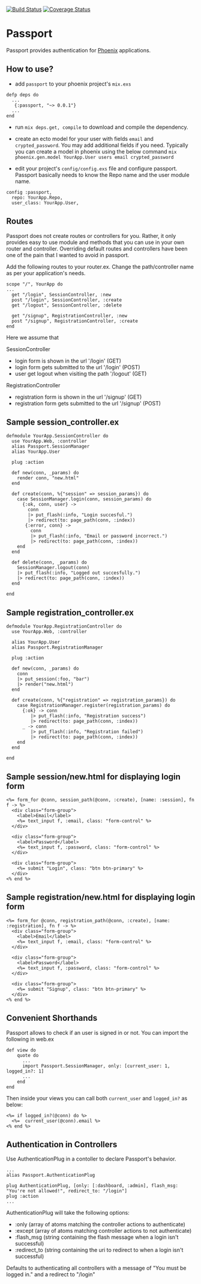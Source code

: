 [![Build Status](https://travis-ci.org/dhosterman/passport.svg?branch=master)](https://travis-ci.org/dhosterman/passport)
[![Coverage Status](https://coveralls.io/repos/dhosterman/passport/badge.svg?branch=master)](https://coveralls.io/r/dhosterman/passport?branch=master)

Passport
========

Passport provides authentication for [Phoenix](http://github.com/phoenixframework/phoenix) applications.

How to use?
----------

* add `passport` to your phoenix project's `mix.exs`

```
defp deps do
  ...
   {:passport, "~> 0.0.1"}
  ...
end
```

* run `mix deps.get, compile` to download and compile the dependency.

* create an ecto model for your user with fields `email` and `crypted_password`. You may add additional fields if you need. Typically you can create a model in phoenix using the below command
  `mix phoenix.gen.model YourApp.User users email crypted_password`

* edit your project's `config/config.exs` file and configure passport. Passport basically needs to know the Repo name and the user module name.

```  
config :passport,
  repo: YourApp.Repo,
  user_class: YourApp.User,
```

Routes
-----
Passport does not create routes or controllers for you. Rather, it only provides easy to use module and methods that you can use in your own router and controller. Overriding default routes and controllers have been one of the pain that I wanted to avoid in passport.

Add the following routes to your router.ex. Change the path/controller name as per your application's needs.
```
scope "/", YourApp do
...
  get "/login", SessionController, :new
  post "/login", SessionController, :create
  get "/logout", SessionController, :delete

  get "/signup", RegistrationController, :new
  post "/signup", RegistrationController, :create
end
```

Here we assume that

SessionController
* login form is shown in the url '/login' (GET)
* login form gets submitted to the url '/login' (POST)
* user get logout when visiting the path '/logout' (GET)

RegistrationController
* registration form is shown in the url '/signup' (GET)
* registration form gets submitted to the url '/signup' (POST)

Sample session_controller.ex
-------------------

```
defmodule YourApp.SessionController do
  use YourApp.Web, :controller
  alias Passport.SessionManager
  alias YourApp.User

  plug :action

  def new(conn, _params) do
    render conn, "new.html"
  end

  def create(conn, %{"session" => session_params}) do
    case SessionManager.login(conn, session_params) do
      {:ok, conn, user} ->
        conn
        |> put_flash(:info, "Login succesful.")
        |> redirect(to: page_path(conn, :index))
       {:error, conn} ->
         conn
         |> put_flash(:info, "Email or password incorrect.")
         |> redirect(to: page_path(conn, :index))
    end
  end

  def delete(conn, _params) do
    SessionManager.logout(conn)
    |> put_flash(:info, "Logged out succesfully.")
    |> redirect(to: page_path(conn, :index))
  end

end
```

Sample registration_controller.ex
-------------------

```
defmodule YourApp.RegistrationController do
  use YourApp.Web, :controller

  alias YourApp.User
  alias Passport.RegistrationManager

  plug :action

  def new(conn, _params) do
    conn
    |> put_session(:foo, "bar")
    |> render("new.html")
  end

  def create(conn, %{"registration" => registration_params}) do
    case RegistrationManager.register(registration_params) do
      {:ok} -> conn
         |> put_flash(:info, "Registration success")
         |> redirect(to: page_path(conn, :index))
      _ -> conn
         |> put_flash(:info, "Registration failed")
         |> redirect(to: page_path(conn, :index))
    end
  end

end

```

Sample session/new.html for displaying login form
-------------

```
<%= form_for @conn, session_path(@conn, :create), [name: :session], fn f -> %>
  <div class="form-group">
    <label>Email</label>
    <%= text_input f, :email, class: "form-control" %>
  </div>

  <div class="form-group">
    <label>Password</label>
    <%= text_input f, :password, class: "form-control" %>
  </div>

  <div class="form-group">
    <%= submit "Login", class: "btn btn-primary" %>
  </div>
<% end %>
```


Sample registration/new.html for displaying login form
-------------

```
<%= form_for @conn, registration_path(@conn, :create), [name: :registration], fn f -> %>
  <div class="form-group">
    <label>Email</label>
    <%= text_input f, :email, class: "form-control" %>
  </div>

  <div class="form-group">
    <label>Password</label>
    <%= text_input f, :password, class: "form-control" %>
  </div>

  <div class="form-group">
    <%= submit "Signup", class: "btn btn-primary" %>
  </div>
<% end %>
```

Convenient Shorthands
-------------------
Passport allows to check if an user is signed in or not. You can import the following in web.ex

```
def view do
    quote do
      ...
      import Passport.SessionManager, only: [current_user: 1, logged_in?: 1]
      ...
    end
end
```

Then inside your views you can call both `current_user` and `logged_in?` as below:

```
<%= if logged_in?(@conn) do %>
  <%=  current_user(@conn).email %>
<% end %>
```

Authentication in Controllers
-----------------------------
Use AuthenticationPlug in a contoller to declare Passport's behavior.

```
...
alias Passport.AuthenticationPlug

plug AuthenticationPlug, [only: [:dashboard, :admin], flash_msg: "You're not allowed!", redirect_to: "/login"]
plug :action
...
```

AuthenticationPlug will take the following options:
- :only (array of atoms matching the controller actions to authenticate)
- :except (array of atoms matching controller actions to not authenticate)
- :flash_msg (string containing the flash message when a login isn't successful)
- :redirect_to (string containing the uri to redirect to when a login isn't successful)

Defaults to authenticating all controllers with a message of "You must be logged in." and a redirect to "/login"

